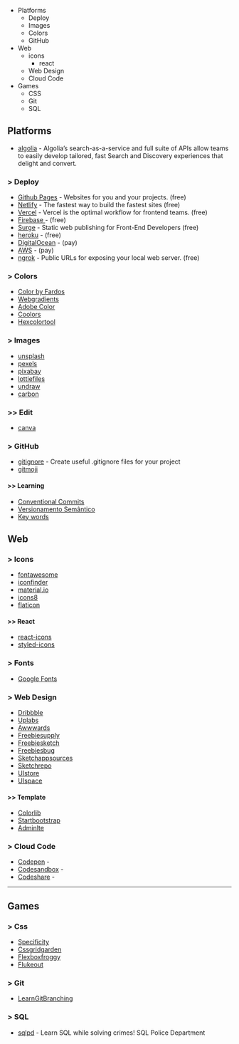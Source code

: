 - Platforms
  - Deploy
  - Images
  - Colors
  - GitHub
- Web
  - icons
    - react
  - Web Design
  - Cloud Code
- Games
  - CSS
  - Git
  - SQL

## Platforms

- [algolia](https://www.algolia.com/) - Algolia’s search-as-a-service and full suite of APIs allow teams to easily develop tailored, fast Search and Discovery experiences that delight and convert.


### > Deploy

- [Github Pages](https://pages.github.com/) - Websites for you and your projects. (free)
- [Netlify](https://www.netlify.com/) - The fastest way to build the fastest sites (free)
- [Vercel](https://vercel.com/) - Vercel is the optimal workflow for frontend teams. (free)
- [Firebase ](https://firebase.google.com/) - (free)
- [Surge](https://surge.sh/) - Static web publishing for Front-End Developers (free)
- [heroku](https://dashboard.heroku.com/apps) - (free)
- [DigitalOcean](https://www.digitalocean.com/) - (pay)
- [AWS](https://aws.amazon.com/) - (pay)
- [ngrok](https://ngrok.com/) - Public URLs for exposing your local web server. (free)

### > Colors

- [Color by Fardos](https://chrome.google.com/webstore/detail/color-by-fardos/iibpgpkhpfggipbacjfeijkloidhmiei/)
- [Webgradients](https://webgradients.com/)
- [Adobe Color](https://color.adobe.com/pt/create/color-wheel)
- [Coolors](https://coolors.co/)
- [Hexcolortool](https://www.hexcolortool.com/)

### > Images

- [unsplash](https://unsplash.com/)
- [pexels](https://www.pexels.com/)
- [pixabay](https://pixabay.com/pt/)
- [lottiefiles](https://lottiefiles.com/)
- [undraw](https://undraw.co/illustrations)
- [carbon](https://carbon.now.sh/)


### >> Edit

- [canva](https://www.canva.com/)

### > GitHub

- [gitignore](https://www.gitignore.io/) - Create useful .gitignore files for your project
- [gitmoji](https://gitmoji.carloscuesta.me/)

#### >> Learning
- [Conventional Commits](https://www.conventionalcommits.org/pt-br/v1.0.0-beta.4/)
- [Versionamento Semântico](https://semver.org/lang/pt-BR/)
- [Key words](https://tools.ietf.org/html/rfc2119)



## Web

### > Icons

- [fontawesome](https://fontawesome.com/icons?d=gallery)
- [iconfinder](https://www.iconfinder.com/)
- [material.io](https://material.io/resources/icons/)
- [icons8](https://icons8.com/)
- [flaticon](https://www.flaticon.com/)

#### >> React

- [react-icons](https://react-icons.github.io/react-icons/)
- [styled-icons](https://styled-icons.js.org/)

### > Fonts

- [Google Fonts](https://fonts.google.com/)

### > Web Design

- [Dribbble](https://dribbble.com/shots/following/web-design)
- [Uplabs](https://www.uplabs.com/)
- [Awwwards](https://www.awwwards.com/)
- [Freebiesupply](https://freebiesupply.com/)
- [Freebiesketch](https://freebiesketch.com/)
- [Freebiesbug](https://freebiesbug.com/)
- [Sketchappsources](https://www.sketchappsources.com/)
- [Sketchrepo](https://sketchrepo.com/)
- [UIstore](https://www.uistore.design/)
- [UIspace](https://uispace.net/)

#### >> Template

- [Colorlib](https://colorlib.com/wp/templates/)
- [Startbootstrap](https://startbootstrap.com/themes/)
- [Adminlte](https://adminlte.io/)

### > Cloud Code

- [Codepen](https://codepen.io/) -
- [Codesandbox](https://codesandbox.io/) -
- [Codeshare](https://codeshare.io/) -


---

## Games

### > Css

- [Specificity](https://specificity.keegan.st/)
- [Cssgridgarden](https://cssgridgarden.com/)
- [Flexboxfroggy](https://flexboxfroggy.com/#pt-br)
- [Flukeout](https://flukeout.github.io/)

### > Git

- [LearnGitBranching](https://learngitbranching.js.org/)

### > SQL

- [sqlpd](https://sqlpd.com/) - Learn SQL while solving crimes! SQL Police Department
